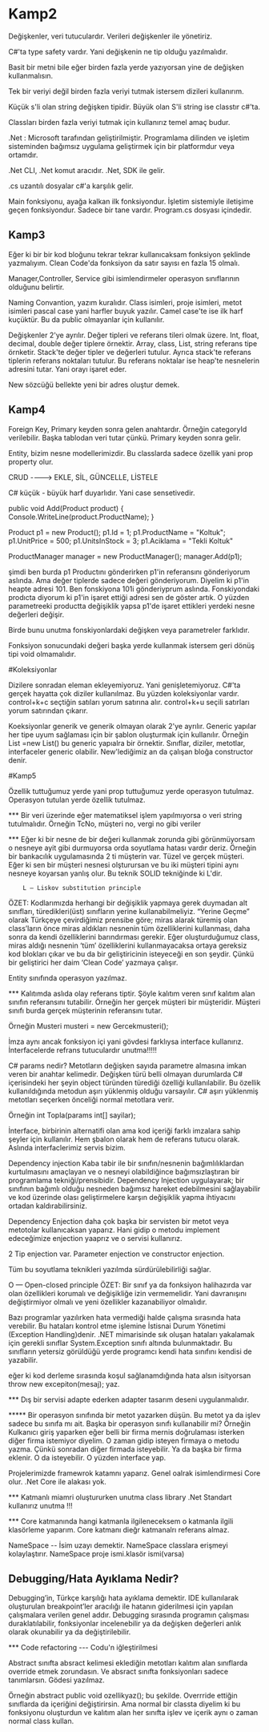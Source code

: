 # Kamp2
Değişkenler, veri tutuculardır. Verileri değişkenler ile yönetiriz.

C#'ta type safety vardır. Yani değişkenin ne tip olduğu yazılmalıdır.

Basit bir metni bile eğer birden fazla yerde yazıyorsan yine de değişken kullanmalısın.

Tek bir veriyi değil birden fazla veriyi tutmak istersem dizileri kullanırım.

Küçük s'li olan string değişken tipidir. Büyük olan S'li string ise classtır c#'ta.

Classları birden fazla veriyi tutmak için kullanırız temel amaç budur.

.Net : Microsoft tarafından geliştirilmiştir. Programlama dilinden ve işletim sisteminden bağımsız uygulama geliştirmek için bir platformdur veya ortamdır.

.Net CLI, .Net komut aracıdır. .Net, SDK ile gelir.

.cs uzantılı dosyalar c#'a karşılık gelir.

Main fonksiyonu, ayağa kalkan ilk fonksiyondur. İşletim sistemiyle iletişime geçen fonksiyondur. Sadece bir tane vardır. Program.cs dosyası içindedir.

<h2> Kamp3 </h2>

Eğer ki bir bir kod bloğunu tekrar tekrar kullanıcaksam fonksiyon şeklinde yazmalıyım. Clean Code'da fonksiyon da satır sayısı en fazla  15 olmalı.

Manager,Controller, Service gibi isimlendirmeler operasyon sınıflarının olduğunu belirtir.

Naming Convantion, yazım kuralıdır. Class isimleri, proje isimleri, metot isimleri pascal case yani harfler buyuk yazılır. Camel case'te ise ilk harf kuçüktür. Bu da public olmayanlar için kullanılır.

Değişkenler 2'ye ayrılır. Değer tipleri ve referans tileri olmak üzere. Int, float, decimal, double değer tiplere örnektir. Array, class, List, string referans tipe örnketir. Stack'te değer tipler ve değerleri tutulur. Ayrıca stack'te referans tiplerin referans noktaları tutulur. Bu referans noktalar ise heap'te nesnelerin adresini tutar. Yani orayı işaret eder.

New sözcüğü bellekte yeni bir adres oluştur demek.

<h2> Kamp4 </h2>

Foreign Key, Primary keyden sonra gelen anahtardır. Örneğin categoryId verilebilir. Başka tablodan veri tutar çünkü. Primary keyden sonra gelir.

Entity, bizim nesne modellerimizdir. Bu classlarda sadece özellik yani prop property olur.

CRUD ----> EKLE, SİL, GÜNCELLE, LİSTELE

C# küçük - büyük harf duyarlıdır. Yani case sensetivedir.

 public void Add(Product product)
        {
            Console.WriteLine(product.ProductName);
        }

Product p1 = new Product();
            p1.Id = 1;
            p1.ProductName = "Koltuk";
            p1.UnitPrice = 500;
            p1.UnitsInStock = 3;
            p1.Aciklama = "Tekli Koltuk"


ProductManager manager = new ProductManager();
            manager.Add(p1);
            
 şimdi ben burda p1 Productını gönderirken p1'in referansını gönderiyorum aslında. Ama değer tiplerde sadece değeri gönderiyorum. Diyelim ki p1'in heapte adresi 101. Ben fonskiyona 101i gönderiyprum aslında. Fonskiyondaki prodıcta diyorum ki p1'in işaret ettiği adresi sen de göster artık. O yüzden parametreeki productta değişiklik yapsa p1'de işaret ettikleri yerdeki nesne değerleri değişir.
 
 Birde bunu unutma fonskiyonlardaki değişken veya parametreler farklıdır.
 
 Fonksiyon sonucundaki değeri başka yerde kullanmak istersem geri dönüş tipi void olmamalıdır.
 
 #Koleksiyonlar
 
 Dizilere sonradan eleman ekleyemiyoruz. Yani genişletemiyoruz. C#'ta gerçek hayatta çok diziler kullanılmaz. Bu yüzden koleksiyonlar vardır.
 control+k+c seçtiğin satıları yorum satırına alır. control+k+u seçili satırları yorum satırından çıkarır. 
 
 Koeksiyonlar generik ve generik olmayan olarak 2'ye ayrılır. Generic yapılar her tipe uyum sağlaması için bir şablon oluşturmak için kullanılır. Örneğin List<int> =new List<int>() bu generic yapıalra bir örnektir. Sınıflar, diziler, metotlar, interfaceler generic olabilir. New'lediğimiz an da çalışan bloğa constructor denir.
 
 #Kamp5
 
 Özellik tuttuğumuz yerde yani prop tuttuğumuz yerde operasyon tutulmaz. Operasyon tutulan yerde özellik tutulmaz.
 
 *** Bir veri üzerinde eğer matematiksel işlem yapılmıyorsa o veri string tutulmalıdır. Örneğin TcNo, müşteri no, vergi no gibi veriler
 
 *** Eğer ki bir nesne de bir değeri kullanmak zorunda gibi görünmüyorsam o nesneye ayit gibi durmuyorsa orda soyutlama hatası vardır deriz. Örneğin bir bankacılık uygulamasında 2 ti müşterin var. Tüzel ve gerçek müşteri. Eğer ki sen bir müşteri nesnesi olşturursan ve bu iki müşteri tipini aynı nesneye koyarsan yanlış olur. Bu teknik SOLID tekniğinde ki L'dir.
 
 		L — Liskov substitution principle
ÖZET: Kodlarımızda herhangi bir değişiklik yapmaya gerek duymadan alt sınıfları, türedikleri(üst) sınıfların yerine kullanabilmeliyiz. “Yerine Geçme” olarak Türkçeye çevirdiğimiz prensibe göre; miras alarak türemiş olan class’ların önce miras aldıkları nesnenin tüm özelliklerini kullanması, daha sonra da kendi özelliklerini barındırması gerekir. Eğer oluşturduğumuz class, miras aldığı nesnenin ‘tüm’ özelliklerini kullanmayacaksa ortaya gereksiz kod blokları çıkar ve bu da bir geliştiricinin isteyeceği en son şeydir. Çünkü bir geliştirici her daim ‘Clean Code’ yazmaya çalışır.
 
 Entity sınıfında operasyon yazılmaz.
 
 *** Kalıtımda aslıda olay referans tiptir. Şöyle kalıtım veren sınıf kalıtım alan sınıfın referansını tutabilir. Örneğin her gerçek müşteri bir müşteridir. Müşteri sınıfı burda gerçek müşterinin referansını tutar.
 
 Örneğin Musteri musteri = new Gercekmusteri();
 
 İmza aynı ancak fonksiyon içi yani gövdesi farklıysa interface kullanırız. İnterfacelerde refrans tutuculardır unutma!!!!!
 
C# params nedir?
Metotların değişken sayıda parametre almasına imkan veren bir anahtar kelimedir. Değişken türü belli olmayan durumlarda C# içerisindeki her şeyin object türünden türediği özelliği kullanılabilir. Bu özellik kullanıldığında metodun aşırı yüklenmiş olduğu varsayılır. C# aşırı yüklenmiş metotları seçerken önceliği normal metotlara verir.
 
 Örneğin int Topla(params int[] sayilar);
  
 İnterface, birbirinin alternatifi olan ama kod içeriği farklı imzalara sahip şeyler için kullanılır. Hem şbalon olarak hem de referans tutucu olarak. Aslında interfaclerimiz servis bizim.
 
 Dependency injection
 Kaba tabir ile bir sınıfın/nesnenin bağımlılıklardan kurtulmasını amaçlayan ve o nesneyi olabildiğince bağımsızlaştıran bir programlama tekniği/prensibidir. Dependency Injection uygulayarak; bir sınıfının bağımlı olduğu nesneden bağımsız hareket edebilmesini sağlayabilir ve kod üzerinde olası geliştirmelere karşın değişiklik yapma ihtiyacını ortadan kaldırabilirsiniz. 
 
 Dependency Enjection daha çok başka bir servisten bir metot veya metotolar kullanıcaksan yaparız. Hani gidip o metodu implement edeceğimize enjection yaaprız ve o servisi kullanırız.
 
 2 Tip enjection var. Parameter enjection ve constructor enjection.
 
 Tüm bu soyutlama teknikleri yazılmda sürdürülebilirliği sağlar.
 
O — Open-closed principle
ÖZET: Bir sınıf ya da fonksiyon halihazırda var olan özellikleri korumalı ve değişikliğe izin vermemelidir. Yani davranışını değiştirmiyor olmalı ve yeni özellikler kazanabiliyor olmalıdır.

Bazı programlar yazılırken hata vermediği halde çalışma sırasında hata verebilir. Bu hataları kontrol etme işlemine İstisnai Durum Yönetimi (Exception Handling)denir. .NET mimarisinde sık oluşan hataları yakalamak için gerekli sınıflar System.Exception sınıfı altında bulunmaktadır. Bu sınıfların yetersiz görüldüğü yerde programcı kendi hata sınıfını kendisi de yazabilir. 

eğer ki kod derleme sırasında koşul sağlanamdığında hata alsın isityorsan throw new excepiton(mesaj); yaz.

*** Dış bir servisi adapte ederken adapter tasarım deseni uygulanmalıdır.
 
***** Bir operasyon sınıfında bir metot yazarken düşün. Bu metot ya da işlev sadece bu sınıfa mı ait. Başka bir operasyon sınıfı kullanabilir mi?
Örneğin Kulkanıcı giriş yaparken eğer belli bir firma mernis doğrulaması isterken diğer firma istemiyor diyelim. O zaman gidip isteyen firmaya o metodu yazma. Çünkü sonradan diğer firmada isteyebilir. Ya da başka bir firma eklenir. O da isteyebilir. O yüzden interface yap.

Projelerimizde framewrok katamnı yaparız. Genel oalrak isimlendirmesi Core olur. .Net Core ile alakası yok. 

*** Katmanlı miamri oluştururken unutma class library .Net Standart kullanırız unutma !!!

 *** Core katmanında hangi katmanla ilgileneceksem o katmanla ilgili klasörleme yaparım. Core katmanı dieğr katmanalrı referans almaz.

NameSpace -- İsim uzayı demektir. NameSpace classlara erişmeyi kolaylaştırır. NameSpace proje ismi.klasör ismi(varsa)

<h2> Debugging/Hata Ayıklama Nedir? </h2>
Debugging’in, Türkçe karşılığı hata ayıklama demektir. IDE kullanılarak oluşturulan breakpoint’ler aracılığı ile hatanın giderilmesi için yapılan çalışmalara verilen genel addır. Debugging sırasında programın çalışması duraklatılabilir, fonksiyonlar incelenebilir ya da değişken değerleri anlık olarak okunabilir ya da değiştirilebilir.

*** Code refactoring --- Codu'n iğleştirilmesi

Abstract sınıfta absract kelimesi eklediğin metotları kalıtım alan sınıflarda override etmek zorundasın. Ve absract sınıfta fonksiyonları sadece tanımlarsın. Gödesi yazılmaz. 

Örneğin abstract public void ozellikyaz(); bu şekilde. Overrride ettiğin sınıflarda da içeriğini değiştirirsin. Ama normal bir classta diyelim ki bu fonksiyonu oluşturdun ve kalıtım alan her sınıfta işlev ve içerik aynı o zaman normal class kullan.
